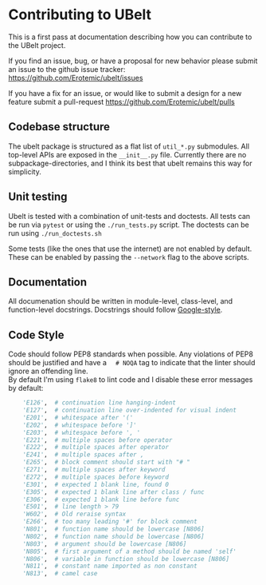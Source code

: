 # Contributing to UBelt

This is a first pass at documentation describing how you can contribute to the UBelt project. 

If you find an issue, bug, or have a proposal for new behavior please submit an issue to the github issue tracker: https://github.com/Erotemic/ubelt/issues

If you have a fix for an issue, or would like to submit a design for a new feature submit a pull-request https://github.com/Erotemic/ubelt/pulls

## Codebase structure

The ubelt package is structured as a flat list of `util_*.py` submodules. 
All top-level APIs are exposed in the `__init__.py` file. 
Currently there are no subpackage-directories, and I think its best that ubelt remains this way for simplicity. 


## Unit testing

Ubelt is tested with a combination of unit-tests and doctests. 
All tests can be run via `pytest` or using the `./run_tests.py` script. 
The doctests can be run using `./run_doctests.sh`

Some tests (like the ones that use the internet) are not enabled by default. These can be 
enabled by passing the `--network` flag to the above scripts. 


## Documentation

All documenation should be written in module-level, class-level, and function-level docstrings. 
Docstrings should follow [Google-style](http://sphinxcontrib-napoleon.readthedocs.io/en/latest/example_google.html). 

## Code Style

Code should follow PEP8 standards when possible. Any violations of PEP8 should be justified and have a `  # NOQA` tag to indicate that the linter should ignore an offending line.  
By default I'm using `flake8` to lint code and I disable these error messages by default:

```python
    'E126',  # continuation line hanging-indent
    'E127',  # continuation line over-indented for visual indent
    'E201',  # whitespace after '('
    'E202',  # whitespace before ']'
    'E203',  # whitespace before ', '
    'E221',  # multiple spaces before operator  
    'E222',  # multiple spaces after operator
    'E241',  # multiple spaces after ,
    'E265',  # block comment should start with "# "
    'E271',  # multiple spaces after keyword
    'E272',  # multiple spaces before keyword
    'E301',  # expected 1 blank line, found 0
    'E305',  # expected 1 blank line after class / func
    'E306',  # expected 1 blank line before func
    'E501',  # line length > 79
    'W602',  # Old reraise syntax
    'E266',  # too many leading '#' for block comment
    'N801',  # function name should be lowercase [N806]
    'N802',  # function name should be lowercase [N806]
    'N803',  # argument should be lowercase [N806]
    'N805',  # first argument of a method should be named 'self'
    'N806',  # variable in function should be lowercase [N806]
    'N811',  # constant name imported as non constant
    'N813',  # camel case
```
